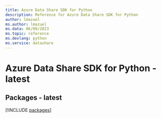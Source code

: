 ```yaml
---
title: Azure Data Share SDK for Python
description: Reference for Azure Data Share SDK for Python
author: lmazuel
ms.author: lmazuel
ms.data: 06/09/2023
ms.topic: reference
ms.devlang: python
ms.service: datashare
---
```

# Azure Data Share SDK for Python - latest
## Packages - latest
[!INCLUDE [packages](data-share-index.md)]
